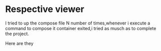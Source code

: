 # Respective viewer

I tried to up the compose file N number of times,whenever i execute a command to compose it container exited,i tried as musch as to complete the project.

Here are they
